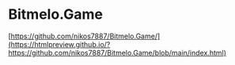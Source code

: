 # Bitmelo.Game
[https://github.com/nikos7887/Bitmelo.Game/](https://htmlpreview.github.io/?https://github.com/nikos7887/Bitmelo.Game/blob/main/index.html)
